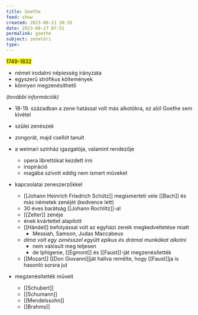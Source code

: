 ```yaml
---
title: Goethe
feed: show
created: 2023-08-21 20:35
date: 2023-08-27 07:51
permalink: goethe
subject: zenetöri
type: 
---
```


<mark>1749-1832</mark>

- német irodalmi népiesség irányzata
- egyszerű strófikus költemények
- könnyen megzenésíthető

*(további információk)*

- 18-19. században a zene hatással volt más alkotókra, ez alól Goethe sem kivétel
- szülei zenészek
- zongorát, majd csellót tanult
- a weimari színház igazgatója, valamint rendezője
	- opera librettókat kezdett írni
	- inspiráció
	- magába szívott eddig nem ismert műveket

- kapcsolatai zeneszerzőkkel
	- [[Johann Heinrich Friedrich Schütz]] megismerteti vele [[Bach]] és más németek zenéjét (kedvence lett)
	- 30 éves barátság [[Johann Rochlitz]]-al
	- [[Zelter]] zenéje
	- ének kvártettet alapított
	- [[Händel]] befolyással volt az egyházi zenék megkedveltetése miatt
		- Messiah, Samson, Judas Maccabeus
	- *álma volt egy zenésszel együtt epikus és drámai munkákat alkotni*
		- nem valósult meg teljesen
		- de Iphigenie, [[Egmont]] és [[Faust]]-ját megzenésítették
	- [[Mozart]] [[Don Giovanni]]ját hallva remélte, hogy [[Faust]]ja is hasonló sorsra jut

- megzenésítették műveit
	- [[Schubert]]
	- [[Schumann]]
	- [[Mendelssohn]]
	- [[Brahms]]